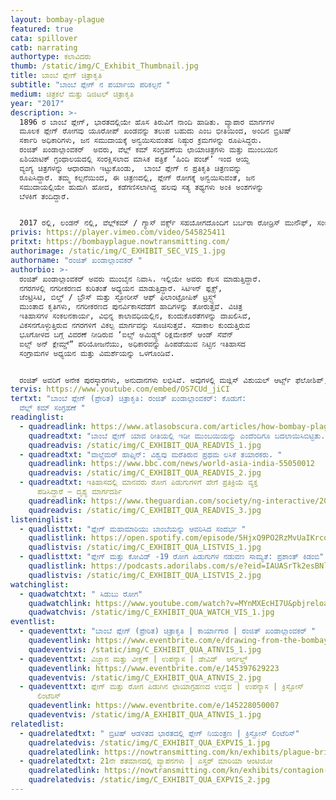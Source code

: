 ```yaml
---
layout: bombay-plague
featured: true
cata: spillover
catb: narrating
authortype: ಕಲಾವಿದರು
thumb: /static/img/C_Exhibit_Thumbnail.jpg
title: ಬಾಂಬೆ ಪ್ಲೇಗ್‌ ಚಿತ್ರಾಕೃತಿ
subtitle: "ಬಾಂಬೆ ಪ್ಲೇಗ್‌ ನ ಪರ್ಯಾಯ ಪರಿಕಲ್ಪನೆ "
medium: ಚಿತ್ರಕಲೆ ಮತ್ತು ಡಿಜಿಟಲ್‌ ಚಿತ್ರಾಕೃತಿ
year: "2017"
description: >-
  1896 ರ ಬಾಂಬೆ ಪ್ಲೇಗ್‌, ಭಾರತದಲ್ಲಿಯೇ ಹೊಸ ತಿರುವಿಗೆ ನಾಂದಿ ಹಾಡಿತು. ವ್ಯಾಪಾರ ಮಾರ್ಗಗಳ
  ಮೂಲಕ ಪ್ಲೇಗ್‌ ರೋಗವು ಯೂರೋಪ್‌ ಖಂಡವನ್ನು ತಲುಪ ಬಹುದು ಎಂಬ ಭೀತಿಯಿಂದ, ಅಂದಿನ ಬ್ರಿಟಿಷ್‌
  ಸರ್ಕಾರಿ ಅಧಿಕಾರಿಗಳು, ಜನ ಸಮುದಾಯಕ್ಕೆ ಅನ್ವಯಿಸುವಂತಹ ನಿಷ್ಠುರ ಕ್ರಮಗಳನ್ನು ರೂಪಿಸಿದ್ದರು.
  ರಂಜಿತ್‌ ಖಂಡಾಲ್ಗಾಂವಕರ್‌  ಅವರು, ವೆಲ್ಲ್ ಕಮ್‌ ಸಂಗ್ರಹಣೆಯ ಛಾಯಾಚಿತ್ರಗಳು ಮತ್ತು ಮುಂಬಯಿನ
  ಏಶಿಯಾಟಿಕ್‌ ಗ್ರಂಥಾಲಯದಲ್ಲಿ ಸಂರಕ್ಷಿಸಲಾದ ಮಾಸಿಕ ಪತ್ರಿಕೆ ʼಹಿಂದಿ ಪಂಚ್‌ʼ ಇಂದ ಆಯ್ದ
  ವ್ಯಂಗ್ಯ ಚಿತ್ರಗಳನ್ನು ಆಧಾರವಾಗಿ ಇಟ್ಟುಕೊಂಡು,  ಬಾಂಬೆ ಪ್ಲೇಗ್ ನ ಪ್ರತಿಕೃತಿ ಚಿತ್ರಣವನ್ನು
  ರೂಪಿಸಿದ್ದಾರೆ. ತಮ್ಮ ಕಲ್ಪನೆಯಿಂದ, ಈ ಚಿತ್ರಣದಲ್ಲಿ, ಪ್ಲೇಗ್‌ ರೋಗಕ್ಕೆ ಅನ್ವಯಿಸುವಂತೆ, ಜನ
  ಸಮುದಾಯಲ್ಲಿಯೇ ಹುದುಗಿ ಹೋದ, ಕಡೆಗಣಿಸಲಾಗಿದ್ದ ಹಲವು ಸತ್ಯ ತಥ್ಯಗಳು ಅಂಕಿ ಅಂಶಗಳನ್ನು
  ಬೆಳಕಿಗೆ ತಂದಿದ್ದಾರೆ. 


  2017 ರಲ್ಲಿ, ಲಂಡನ್ ನಲ್ಲಿ, ವೆಲ್ಲ್‌ಕಮ್‌ / ಗ್ಯಾಸ್‌ ವರ್ಕ್ಸ್‌ ಸಹಯೋಗದೊಂದಿಗೆ ಬರ್ಬರಾ ರೋಡ್ರಿಸ್‌ ಮುನೌಫ್‌,‌ ಸಂಯೋಜಿಸಿದ ʼಆಯುರ್ವೇದಿಕ್‌ ಮ್ಯಾನ್”‌ ಪ್ರದರ್ಶನದ ಅಂಗವಾಗಿ ವೆಲ್ಲ್‌ಕಮ್‌ ಸಂಗ್ರಹಣೆಯ ಮೂಲಕ ಈ ಕಾರ್ಯಕ್ರಮವನ್ನು ಮೂಲತಃ ಆಯೋಜಿಸಲಾಗಿತ್ತು.
privis: https://player.vimeo.com/video/545825411
pritxt: https://bombayplague.nowtransmitting.com/
authorimage: /static/img/C_EXHIBIT_SEC_VIS_1.jpg
authorname: "ರಂಜಿತ್‌ ಖಂಡಾಲ್ಗಾಂವಕರ್‌ "
authorbio: >-
  ರಂಜಿತ್‌ ಖಂಡಾಲ್ಗಾಂವಕರ್‌ ಅವರು ಮುಂಬೈನ ನಿವಾಸಿ. ಇಲ್ಲಿಯೇ ಅವರು ಕೆಲಸ ಮಾಡುತ್ತಿದ್ದಾರೆ.
  ನಗರಗಳಲ್ಲಿ ನಗರೀಕರಣದ ಕುರಿತಂತೆ ಅಧ್ಯಯನ ಮಾಡುತ್ತಿದ್ದಾರೆ. ಸಿಟಿಇನ್‌ ಫ್ಲಕ್ಸ್‌,
  ಜೆಂಟ್ರಿಸಿಟಿ, ಬಿಲ್ಡ್ / ಬ್ರೌಸ್‌ ಮತ್ತು ಸ್ಟೋರೀಸ್‌ ಆಫ್‌ ಫಿಲಾಂಟ್ರೋಪಿಕ್‌ ಟ್ರಸ್ಟ್ಸ್‌
  ಮುಂತಾದ ಕೃತಿಗಳು, ನಗರೀಕರಣದ ಪುನರ್ವಿಕಾಸದೆಡೆಗೆ ಹಾದಿಗಳನ್ನು ತೋರುತ್ತವೆ. ವಿಚಿತ್ರ
  ಇತಿಹಾಸಗಳ ಸಂಕಲನಕಾರ್ಯ, ವಿಭಿನ್ನ ಕಾಲಾವಧಿಯಲ್ಲಿನ, ಕುಂದುಕೊರತೆಗಳನ್ನು ದಾಖಲಿಸಿವೆ,
  ವಿಕಸನಗೊಳ್ಳುತ್ತಿರುವ ನಗರಗಳಿಗೆ ವಿಕಲ್ಪ ಮಾರ್ಗವನ್ನು ಸೂಚಿಸುತ್ತವೆ. ಸದಾಕಾಲ ಕುಂದುತ್ತಿರುವ
  ಭೂಗೋಳದ ಬಗ್ಗೆ ವಿವರಣೆ ನೀಡಿರುವ ʼಐಲ್ಸ್‌ ಅಮಿಡ್ಸ್ಟ್‌ ರಿಕ್ಲಮೇಶನ್‌ ಆಂಡ್‌ ಸೆವೆನ್‌
  ಐಲ್ಸ್‌ ಅನ್‌ ಕ್ಲೇಮ್ಡ್‌“ ಪರಿಯೋಜನೆಯು, ಅಧಿಕಾರವನ್ನು ಹಿಂಪಡೆಯುವ ನಿಟ್ಟಿನ ಇತಿಹಾಸದ
  ಸಂಗ್ರಾಮಗಳ ಅಧ್ಯಯನ ಮತ್ತು ವಿಮರ್ಶೆಯನ್ನು ಒಳಗೊಂಡಿವೆ.       


  ರಂಜಿತ್‌ ಅವರಿಗೆ ಅನೇಕ ಪುರಸ್ಕಾರಗಳು, ಅನುದಾನಗಳು ಲಭಿಸಿವೆ. ಅವುಗಳಲ್ಲಿ ಮಜ್ಲಿಸ್‌ ವಿಶುಯಲ್‌ ಆರ್ಟ್ಸ್‌ ಫೆಲೋಶಿಪ್‌, ಯೂ.ಡಿ.ಆರ್.ಐ ಆರ್ಖಿಟೆಕ್ಚರಲ್‌ ಫೆಲೋಶಿಪ್‌, ಲೆವೆರ್‌ ಹುಲ್ಮೆ ಆರ್ಟಿಸ್ಟ್‌ ರೆಸಿಡೆಂಸಿ, ಸಾಯಿ ಹಾರ್ವರ್ಡ್‌ ಯೂನಿವರ್ಸಿಟಿ ಆರ್ಟಿಸ್ಟ್‌ ರೆಸಿಡೆಂಸಿ ಹಾಗೂ ವೆಲ್‌ಕಮ್‌ ಟ್ರಸ್ಟ್‌ ನಿಂದ ಸೀಡ್‌ ಫಂಡಿಂಗ್‌ ಪುರಸ್ಕಾರ ಲಭಿಸಿವೆ.
tervis: https://www.youtube.com/embed/OS7CUd_jiCI
tertxt: "ಬಾಂಬೆ ಪ್ಲೇಗ್‌ (ಪ್ರೇರಿತ) ಚಿತ್ರಾಕೃತಿ: ರಂಜಿತ್‌ ಖಂಡಾಲ್ಗಾಂವಕರ್‌: ಕೊಡುಗೆ:
  ವೆಲ್ಲ್ ಕಮ್‌ ಸಂಗ್ರಹಣೆ "
readinglist:
  - quadreadlink: https://www.atlasobscura.com/articles/how-bombay-plague-changed-mumbai
    quadreadtxt: "ಬಾಂಬೆ ಪ್ಲೇಗ್ ಯಾವ ರೀತಿಯಲ್ಲಿ ಇಡೀ ಮುಂಬಯಿಯನ್ನು ಎಂದೆಂದಿಗೂ ಬದಲಾಯಿಸಿಬಿಟ್ಟಿತು. "
    quadreadvis: /static/img/C_EXHIBIT_QUA_READVIS_1.jpg
  - quadreadtxt: "ವಾಲ್ಡೆಮರ್‌ ಹಾಫ್ಕಿನ್‌: ವಿಶ್ವವು ಮರೆತಿರುವ ಪ್ರಥಮ ಲಸಿಕೆ ತಯಾರಕರು. "
    quadreadlink: https://www.bbc.com/news/world-asia-india-55050012
    quadreadvis: /static/img/C_EXHIBIT_QUA_READVIS_2.jpg
  - quadreadtxt: ಇತಿಹಾಸದಲ್ಲಿ ಮಾನವರು ರೋಗ ಪಿಡುಗುಗಳಿಗೆ ಹೇಗೆ ಪ್ರತಿಕ್ರಿಯೆ ವ್ಯಕ್ತ
      ಪಡಿಸಿದ್ದಾರೆ – ದೃಶ್ಯ ಮಾರ್ಗದರ್ಶಿ
    quadreadlink: https://www.theguardian.com/society/ng-interactive/2020/apr/29/how-humans-have-reacted-to-pandemics-through-history-a-visual-guide
    quadreadvis: /static/img/C_EXHIBIT_QUA_READVIS_3.jpg
listeninglist:
  - quadlisttxt: "ಪ್ಲೇಗ್‌ ಮಹಾಮಾರಿಯು ಬಾಂಬೆಯನ್ನು ಆವರಿಸಿದ ಸಂದರ್ಭ "
    quadlistlink: https://open.spotify.com/episode/5HjxQ9PO2RzMvUaIKrcq9A
    quadlistvis: /static/img/C_EXHIBIT_QUA_LISTVIS_1.jpg
  - quadlisttxt: "ಪ್ಲೇಗ್‌ ಮತ್ತು ಕೋವಿಡ್‌ -19 ರೋಗ ಪಿಡುಗುಗಳ ನಡುವಣ ಸಾಮ್ಯತೆ: ಪ್ರಶಾಂತ್‌ ಕಿಡಂಬಿ"
    quadlistlink: https://podcasts.adorilabs.com/s/e?eid=IAUASrTk2esBNlB6
    quadlistvis: /static/img/C_EXHIBIT_QUA_LISTVIS_2.jpg
watchinglist:
  - quadwatchtxt: " ಸಿಡುಬು ರೋಗ"
    quadwatchlink: https://www.youtube.com/watch?v=MYnMXEcHI7U&pbjreload=101
    quadwatchvis: /static/img/C_EXHIBIT_QUA_WATCH_VIS_1.jpg
eventlist:
  - quadeventtxt: "ಬಾಂಬೆ ಪ್ಲೇಗ್‌ (ಪ್ರೇರಿತ) ಚಿತ್ರಾಕೃತಿ | ಕಾರ್ಯಾಗಾರ | ರಂಜಿತ್‌ ಖಂಡಾಲ್ಗಾಂವಕರ್‌ "
    quadeventlink: https://www.eventbrite.com/e/drawing-from-the-bombay-plague-workshop-registration-148222681029
    quadeventvis: /static/img/C_EXHIBIT_QUA_ATNVIS_1.jpg
  - quadeventtxt: ವಿಜ್ಞಾನ ಮತ್ತು ವೀಕ್ಞಣೆ | ಉಪನ್ಯಾಸ | ಡೇವಿಡ್‌  ಆರ್ನಲ್ಡ್
    quadeventlink: https://www.eventbrite.com/e/145397629223
    quadeventvis: /static/img/C_EXHIBIT_QUA_ATNVIS_2.jpg
  - quadeventtxt: ಪ್ಲೇಗ್‌ ಮತ್ತು ರೋಗ ಪಿಡುಗಿನ ಛಾಯಾಗ್ರಹಣದ ಉದ್ಭವ | ಉಪನ್ಯಾಸ | ಕ್ರಿಸ್ಟೋಸ್‌
      ಲಿಂಟೆರಿಸ್‌
    quadeventlink: https://www.eventbrite.com/e/145228050007
    quadeventvis: /static/img/A_EXHIBIT_QUA_ATNVIS_1.jpg
relatedlist:
  - quadrelatedtxt: " ಬ್ರಿಟಿಷ್‌ ಆಡಳಿತದ ಭಾರತದಲ್ಲಿ ಪ್ಲೇಗ್‌ ನಿಯಂತ್ರಣ | ಕ್ರಿಸ್ಟೋಸ್‌ ಲಿಂಟೆರಿಸ್‌"
    quadrelatedvis: /static/img/C_EXHIBIT_QUA_EXPVIS_1.jpg
    quadrelatedlink: https://nowtransmitting.com/kn/exhibits/plague-british-india/
  - quadrelatedtxt: 21ನೇ ಶತಮಾನದಲ್ಲಿ ವ್ಯಾಪನಗಳು | ಎಸ್ತರ್‌ ಮಾರಿಯಾ ಆಂಟಿಯೋ
    quadrelatedlink: https://nowtransmitting.com/kn/exhibits/contagion-21st-century/
    quadrelatedvis: /static/img/C_EXHIBIT_QUA_EXPVIS_2.jpg
---
```


